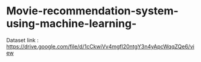 # Movie-recommendation-system-using-machine-learning-
Dataset link : https://drive.google.com/file/d/1cCkwiVv4mgfl20ntgY3n4yApcWqqZQe6/view
